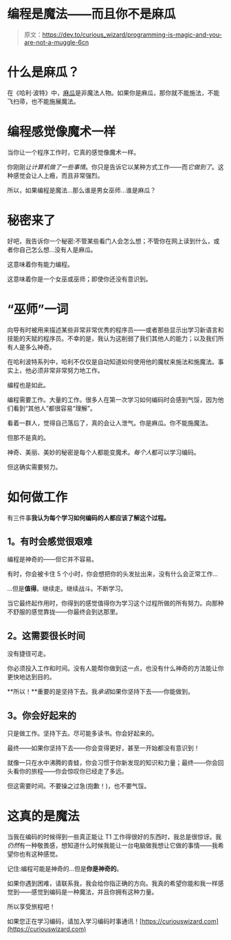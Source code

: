 # 编程是魔法——而且你不是麻瓜

> 原文：<https://dev.to/curious_wizard/programming-is-magic-and-you-are-not-a-muggle-6cn>

# 什么是麻瓜？

在《哈利·波特》中，[麻瓜](https://en.wikipedia.org/wiki/Muggle)是非魔法人物。如果你是麻瓜，那你就不能施法，不能飞扫帚，也不能施展魔法。

# 编程感觉像魔术一样

当你让一个程序工作时，它真的感觉像魔术一样。

你刚刚*让计算机做了一些事情*。你只是告诉它以某种方式工作——而*它做到了*。这种感觉会让人上瘾，而且非常强烈。

所以，如果编程是魔法...那么谁是男女巫师...谁是麻瓜？

# 秘密来了

好吧，我告诉你一个秘密:不管某些看门人会怎么想；不管你在网上读到什么，或者你自己怎么想...没有人是麻瓜。

这意味着你有能力编程。

这意味着你是一个女巫或巫师；即使你还没有意识到。

# “巫师”一词

向导有时被用来描述某些非常非常优秀的程序员——或者那些显示出学习新语言和技能的天赋的程序员。不幸的是，我认为这削弱了我们其他人的能力；以及我们所有人是多么神奇。

在哈利波特系列中，哈利不仅仅是自动知道如何使用他的魔杖来施法和施魔法。事实上，他必须非常非常努力地工作。

编程也是如此。

编程需要工作。大量的工作。很多人在第一次学习如何编码时会感到气馁，因为他们看到“其他人”都很容易“理解”。

看着一群人，觉得自己落后了，真的会让人泄气。你是麻瓜。你不能施魔法。

但那不是真的。

神奇、美丽、美妙的秘密是每个人都能变魔术。*每个人*都可以学习编码。

但这确实需要努力。

# 如何做工作

有三件事**我认为每个学习如何编码的人都应该了解这个过程。**

## 1。有时会感觉很艰难

编程是神奇的——但它并不容易。

有时，你会被卡住 5 个小时，你会想把你的头发扯出来，没有什么会正常工作...

...但是**值得**。继续走。继续战斗。不断学习。

当它最终起作用时，你得到的感觉值得你为学习这个过程所做的所有努力。向那种不舒服的感觉靠拢——你最终会到达那里。

## 2。这需要很长时间

没有捷径可走。

你必须投入工作和时间。没有人能帮你做到这一点，也没有什么神奇的方法能让你更快地达到目的。

**所以！**重要的是坚持下去。我*承诺*如果你坚持下去——你能做到。

## 3。你会好起来的

只是做工作。坚持下去。尽可能多读书。你会好起来的。

最终——如果你坚持下去——你会变得更好，甚至一开始都没有意识到！

就像一只在水中沸腾的青蛙，你会习惯于你新发现的知识和力量；最终——你会回头看你的旅程——你会惊叹你已经走了多远。

但这需要时间。不要操之过急(抱歉！)，也不要气馁。

# 这真的是魔法

当我在编码的时候得到一些真正能让 T1 工作得很好的东西时，我总是很惊讶。我*仍然*有一种敬畏感，想知道什么时候我能让一台电脑做我想让它做的事情——我希望你也有这种感觉。

记住:编程可能是神奇的...但是**你是神奇的**。

如果你遇到困难，请联系我，我会给你指正确的方向。我真的希望你能和我一样感觉到——感觉到编码是一种魔法，并且你拥有这种力量。

所以享受旅程吧！

如果您正在学习编码，请加入学习编码时事通讯！[https://curiouswizard.com](https://curiouswizard.com)